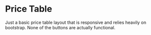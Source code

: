 # Price Table
Just a basic price table layout that is responsive and relies heavily on bootstrap. None of the buttons are actually functional.
